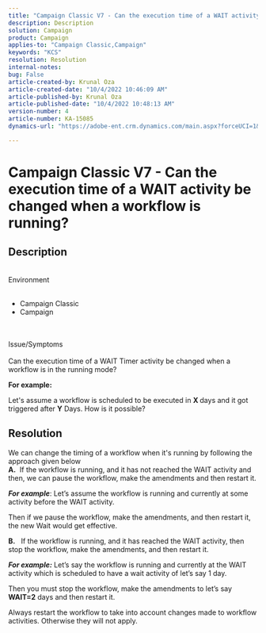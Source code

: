 ```yaml
---
title: "Campaign Classic V7 - Can the execution time of a WAIT activity be changed when a workflow is running?"
description: Description
solution: Campaign
product: Campaign
applies-to: "Campaign Classic,Campaign"
keywords: "KCS"
resolution: Resolution
internal-notes: 
bug: False
article-created-by: Krunal Oza
article-created-date: "10/4/2022 10:46:09 AM"
article-published-by: Krunal Oza
article-published-date: "10/4/2022 10:48:13 AM"
version-number: 4
article-number: KA-15085
dynamics-url: "https://adobe-ent.crm.dynamics.com/main.aspx?forceUCI=1&pagetype=entityrecord&etn=knowledgearticle&id=52446bc0-d143-ed11-bba2-002248086735"

---
```

# Campaign Classic V7 - Can the execution time of a WAIT activity be changed when a workflow is running?

## Description

<br>Environment<br><br>
- Campaign Classic
- Campaign



<br><br>Issue/Symptoms<br><br>
Can the execution time of a WAIT Timer activity be changed when a workflow is in the running mode?

<b>For example:</b>

Let's assume a workflow is scheduled to be executed in <b>X </b>days and it got triggered after <b>Y</b> Days. How is it possible?


## Resolution

We can change the timing of a workflow when it's running by following the approach given below<br>
<b>A.</b>  If the workflow is running, and it has not reached the WAIT activity and then, we can pause the workflow, make the amendments and then restart it.

<b>*For example</b>*: Let’s assume the workflow is running and currently at some activity before the WAIT activity.

Then if we pause the workflow, make the amendments, and then restart it, the new Wait would get effective.

<b>B.</b>   If the workflow is running, and it has reached the WAIT activity, then stop the workflow, make the amendments, and then restart it.

<b>*For example:</b>* Let’s say the workflow is running and currently at the WAIT activity which is scheduled to have a wait activity of let’s say 1 day.

Then you must stop the workflow, make the amendments to let’s say <b>WAIT=2</b> days and then restart it.

Always restart the workflow to take into account changes made to workflow activities. Otherwise they will not apply.
